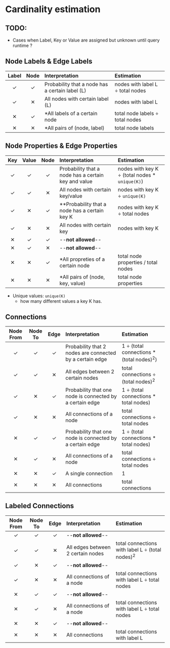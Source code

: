 # Cardinality estimation

## TODO:
- Cases when Label, Key or Value are assigned but unknown until query runtime ?

## Node Labels & Edge Labels

|Label|Node | Interpretation                                | Estimation
|:---:|:---:|:----------------------------------------------|:-----------
|  ✓  |  ✓  |Probability that a node has a certain label (L)| nodes with label L ÷ total nodes
|  ✓  |  ✕  |All nodes with certain label (L)               | nodes with label L
|  ✕  |  ✓  |*All labels of a certain node                  | total node labels ÷ total nodes
|  ✕  |  ✕  |*All pairs of (node, label)                    | total node labels

## Node Properties & Edge Properties

|Key  |Value|Node | Interpretation                                     | Estimation
|:---:|:---:|:---:|:---------------------------------------------------|:-----------
|  ✓  |  ✓  |  ✓  |Probability that a node has a certain key and value |nodes with key K ÷ (total nodes * `unique(K)`)
|  ✓  |  ✓  |  ✕  |All nodes with certain key/value                    |nodes with key K ÷ `unique(K)`
|  ✓  |  ✕  |  ✓  |**Probability that a node has a certain key K       |nodes with key K ÷ total nodes
|  ✓  |  ✕  |  ✕  |All nodes with certain key                          |nodes with key K
|  ✕  |  ✓  |  ✓  |--**not allowed**--                                 |
|  ✕  |  ✓  |  ✕  |--**not allowed**--                                 |
|  ✕  |  ✕  |  ✓  |*All propreties of a certain node                   |total node  properties / total nodes
|  ✕  |  ✕  |  ✕  |*All pairs of (node, key, value)                    |total node properties

- Unique values: `unique(K)`
    - how many different values a key K has.


## Connections
Node From|Node To|Edge | Interpretation                                         | Estimation
|:------:|:-----:|:---:|:-------------------------------------------------------|:-----------
|   ✓    |   ✓   |  ✓  |Probability that 2 nodes are connected by a certain edge|1 ÷ (total connections * (total nodes)<sup>2</sup>)
|   ✓    |   ✓   |  ✕  |All edges between 2 certain nodes                       |total connections ÷ (total nodes)<sup>2</sup>
|   ✓    |   ✕   |  ✓  |Probability that one node is connected by a certain edge|1 ÷ (total connections * total nodes)
|   ✓    |   ✕   |  ✕  |All connections of a node                               |total connections ÷ total nodes
|   ✕    |   ✓   |  ✓  |Probability that one node is connected by a certain edge|1 ÷ (total connections * total nodes)
|   ✕    |   ✓   |  ✕  |All connections of a node                               |total connections ÷ total nodes
|   ✕    |   ✕   |  ✓  |A single connection                                     |1
|   ✕    |   ✕   |  ✕  |All connections                                         |total connections

## Labeled Connections

Node From|Node To|Edge | Interpretation                    | Estimation
|:------:|:-----:|:---:|:----------------------------------|:-----------
|   ✓    |   ✓   |  ✓  |--**not allowed**--                |
|   ✓    |   ✓   |  ✕  |All edges between 2 certain nodes  |total connections with label L ÷ (total nodes)<sup>2</sup>
|   ✓    |   ✕   |  ✓  |--**not allowed**--                |
|   ✓    |   ✕   |  ✕  |All connections of a node          |total connections with label L ÷ total nodes
|   ✕    |   ✓   |  ✓  |--**not allowed**--                |
|   ✕    |   ✓   |  ✕  |All connections of a node          |total connections with label L ÷ total nodes
|   ✕    |   ✕   |  ✓  |--**not allowed**--                |
|   ✕    |   ✕   |  ✕  |All connections                    |total connections with label L